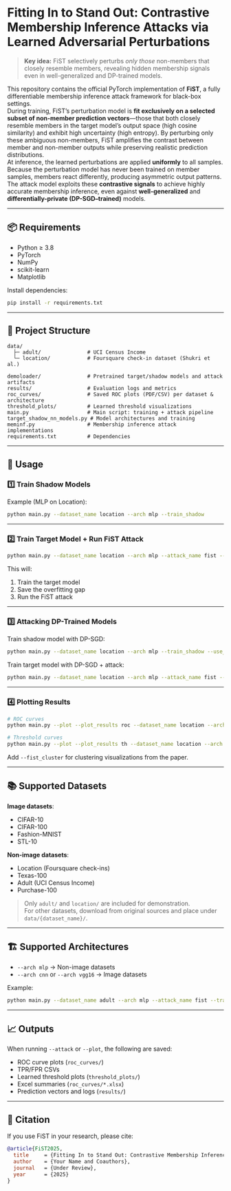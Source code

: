# Fitting In to Stand Out: Contrastive Membership Inference Attacks via Learned Adversarial Perturbations

> **Key idea:** FiST selectively perturbs *only those* non-members that closely resemble members, revealing hidden membership signals even in well-generalized and DP-trained models.

This repository contains the official PyTorch implementation of **FiST**, a fully differentiable membership inference attack framework for black-box settings.  
During training, FiST’s perturbation model is **fit exclusively on a selected subset of non-member prediction vectors**—those that both closely resemble members in the target model’s output space (high cosine similarity) and exhibit high uncertainty (high entropy). By perturbing only these ambiguous non-members, FiST amplifies the contrast between member and non-member outputs while preserving realistic prediction distributions.  
At inference, the learned perturbations are applied **uniformly** to all samples. Because the perturbation model has never been trained on member samples, members react differently, producing asymmetric output patterns. The attack model exploits these **contrastive signals** to achieve highly accurate membership inference, even against **well-generalized** and **differentially-private (DP-SGD–trained)** models.

---


## 📦 Requirements

- Python ≥ 3.8  
- PyTorch  
- NumPy  
- scikit-learn  
- Matplotlib  

Install dependencies:

```bash
pip install -r requirements.txt
```

---

## 📂 Project Structure

```
data/                    
  ├─ adult/               # UCI Census Income
  └─ location/            # Foursquare check-in dataset (Shukri et al.)

demoloader/               # Pretrained target/shadow models and attack artifacts  
results/                  # Evaluation logs and metrics  
roc_curves/               # Saved ROC plots (PDF/CSV) per dataset & architecture  
threshold_plots/          # Learned threshold visualizations  
main.py                   # Main script: training + attack pipeline  
target_shadow_nn_models.py # Model architectures and training  
meminf.py                 # Membership inference attack implementations  
requirements.txt          # Dependencies  
```

---

## 🚀 Usage

### 1️⃣ Train Shadow Models

Example (MLP on Location):

```bash
python main.py --dataset_name location --arch mlp --train_shadow
```

---

### 2️⃣ Train Target Model + Run FiST Attack

```bash
python main.py --dataset_name location --arch mlp --attack_name fist --train_model --attack
```

This will:
1. Train the target model  
2. Save the overfitting gap  
3. Run the FiST attack  

---

### 3️⃣ Attacking DP-Trained Models

Train shadow model with DP-SGD:

```bash
python main.py --dataset_name location --arch mlp --train_shadow --use_DP --noise 0.3 --norm 5 --delta 1e-5
```

Train target model with DP-SGD + attack:

```bash
python main.py --dataset_name location --arch mlp --attack_name fist --train_model --attack
```

---

### 4️⃣ Plotting Results

```bash
# ROC curves
python main.py --plot --plot_results roc --dataset_name location --arch mlp --attack_name fist

# Threshold curves
python main.py --plot --plot_results th --dataset_name location --arch mlp --attack_name fist
```

Add `--fist_cluster` for clustering visualizations from the paper.

---

## 📚 Supported Datasets

**Image datasets**:
- CIFAR-10  
- CIFAR-100  
- Fashion-MNIST  
- STL-10  

**Non-image datasets**:
- Location (Foursquare check-ins)  
- Texas-100  
- Adult (UCI Census Income)  
- Purchase-100  

> Only `adult/` and `location/` are included for demonstration.  
> For other datasets, download from original sources and place under `data/{dataset_name}/`.

---

## 🏗 Supported Architectures

- `--arch mlp` → Non-image datasets  
- `--arch cnn` or `--arch vgg16` → Image datasets  

Example:

```bash
python main.py --dataset_name adult --arch mlp --attack_name fist --train_model --attack
```

---

## 📈 Outputs

When running `--attack` or `--plot`, the following are saved:

- ROC curve plots (`roc_curves/`)  
- TPR/FPR CSVs  
- Learned threshold plots (`threshold_plots/`)  
- Excel summaries (`roc_curves/*.xlsx`)  
- Prediction vectors and logs (`results/`)  

---

## 📄 Citation

If you use FiST in your research, please cite:

```bibtex
@article{FiST2025,
  title     = {Fitting In to Stand Out: Contrastive Membership Inference Attacks via Learned Adversarial Perturbations},
  author    = {Your Name and Coauthors},
  journal   = {Under Review},
  year      = {2025}
}
```
